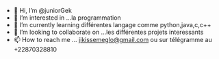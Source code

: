 - 👋 Hi, I’m @juniorGek
- 👀 I’m interested in ...la programmation
- 🌱 I’m currently learning  différentes langage comme  python,java,c,c++
- 💞️ I’m looking to collaborate on ...les différentes projets interessants
- 📫 How to reach me ...
jikissemeglo@gmail.com
ou sur  télégramme au +22870328810
<!---
juniorGek/juniorGek is a ✨ special ✨ repository because its `README.md` (this file) appears on your GitHub profile.
You can click the Preview link to take a look at your changes.
--->

